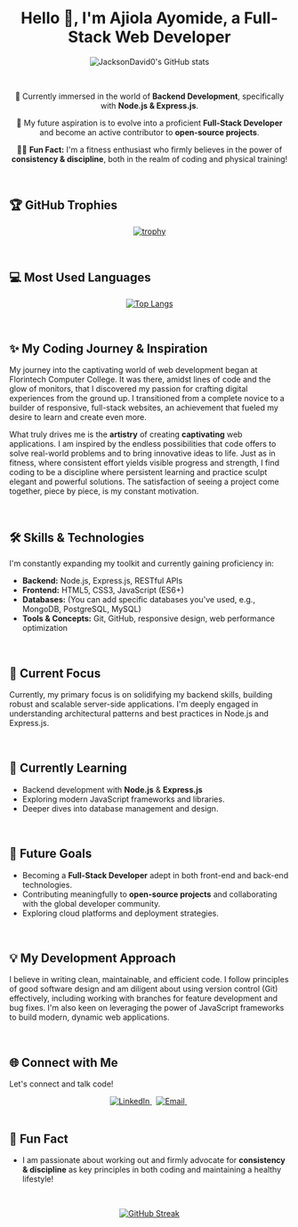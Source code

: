 <div align="center">
  <h1> Hello 👋, I'm Ajiola Ayomide, a Full-Stack Web Developer </h1>

  ![JacksonDavid0's GitHub stats](https://github-readme-stats.vercel.app/api?username=JacksonDavid0&show_icons=true&theme=radical)

</div>

<br/>

<div align="center">
  <p>
    🚀 Currently immersed in the world of <strong>Backend Development</strong>, specifically with <strong>Node.js & Express.js</strong>.
  </p>
  <p>
    🎯 My future aspiration is to evolve into a proficient <strong>Full-Stack Developer</strong> and become an active contributor to <strong>open-source projects</strong>.
  </p>
  <p>
    🏋️‍♂️ <strong>Fun Fact:</strong> I'm a fitness enthusiast who firmly believes in the power of <strong>consistency & discipline</strong>, both in the realm of coding and physical training!
  </p>
</div>

<br/>

## 🏆 GitHub Trophies

<div align="center">

  [![trophy](https://github-profile-trophy.vercel.app/?username=JacksonDavid0&theme=dracula&transparent=true)](https://github.com/ryo-ma/github-profile-trophy)

</div>

<br/>

## 💻 Most Used Languages

<div align="center">

[![Top Langs](https://github-readme-stats.vercel.app/api/top-langs/?username=JacksonDavid0&layout=compact&theme=radical)](https://github.com/anuraghazra/github-readme-stats)

</div>

<br/>

## ✨ My Coding Journey & Inspiration

My journey into the captivating world of web development began at Florintech Computer College. It was there, amidst lines of code and the glow of monitors, that I discovered my passion for crafting digital experiences from the ground up.  I transitioned from a complete novice to a builder of responsive, full-stack websites, an achievement that fueled my desire to learn and create even more.

What truly drives me is the **artistry** of creating **captivating** web applications.  I am inspired by the endless possibilities that code offers to solve real-world problems and to bring innovative ideas to life. Just as in fitness, where consistent effort yields visible progress and strength, I find coding to be a discipline where persistent learning and practice sculpt elegant and powerful solutions. The satisfaction of seeing a project come together, piece by piece, is my constant motivation.

<br/>

## 🛠️ Skills & Technologies

I'm constantly expanding my toolkit and currently gaining proficiency in:

* **Backend:** Node.js, Express.js, RESTful APIs
* **Frontend:** HTML5, CSS3, JavaScript (ES6+)
* **Databases:** (You can add specific databases you've used, e.g., MongoDB, PostgreSQL, MySQL)
* **Tools & Concepts:** Git, GitHub, responsive design, web performance optimization

<br/>

## 🚀 Current Focus

Currently, my primary focus is on solidifying my backend skills, building robust and scalable server-side applications. I'm deeply engaged in understanding architectural patterns and best practices in Node.js and Express.js.

<br/>

## 🌱 Currently Learning

* Backend development with **Node.js** & **Express.js**
* Exploring modern JavaScript frameworks and libraries.
* Deeper dives into database management and design.

<br/>

## 🎯 Future Goals

* Becoming a **Full-Stack Developer** adept in both front-end and back-end technologies.
* Contributing meaningfully to **open-source projects** and collaborating with the global developer community.
* Exploring cloud platforms and deployment strategies.

<br/>

## 💡 My Development Approach

I believe in writing clean, maintainable, and efficient code. I follow principles of good software design and am diligent about using version control (Git) effectively, including working with branches for feature development and bug fixes. I'm also keen on leveraging the power of JavaScript frameworks to build modern, dynamic web applications.

<br/>

## 🌐 Connect with Me

Let's connect and talk code!

<div align="center">

  <a href="https://linkedin.com/in/your-linkedin-profile" target="_blank">
    <img src="https://img.shields.io/badge/LinkedIn-%230077B5.svg?&style=for-the-badge&logo=linkedin&logoColor=white" alt="LinkedIn">
  </a> &nbsp;
  <a href="mailto:your.email@example.com">
    <img src="https://img.shields.io/badge/Email-D14836?style=for-the-badge&logo=gmail&logoColor=white" alt="Email">
  </a> &nbsp;
  </div>

<br/>

## 💪 Fun Fact

* I am passionate about working out and firmly advocate for **consistency & discipline** as key principles in both coding and maintaining a healthy lifestyle!

<br/>

<div align="center">

[![GitHub Streak](https://streak-stats.demolab.com/?user=JacksonDavid0&theme=radical)](https://git.io/streak-stats)

</div>
